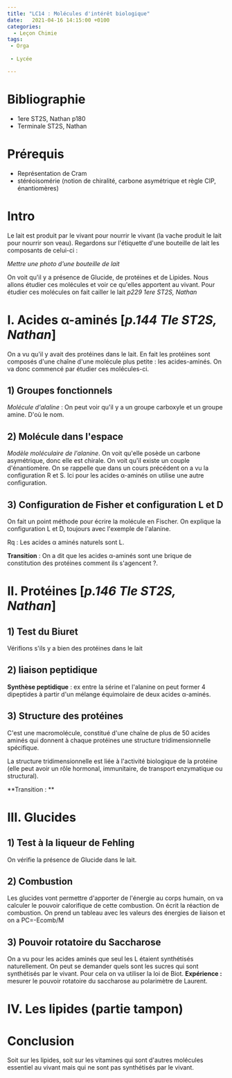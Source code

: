 ```yaml
---
title: "LC14 : Molécules d'intérêt biologique"
date:   2021-04-16 14:15:00 +0100
categories:
  - Leçon Chimie
tags:
 - Orga
 
 - Lycée

---
```

# Bibliographie
- 1ere ST2S, Nathan p180
- Terminale ST2S, Nathan

# Prérequis
* Représentation de Cram
* stéréoisomérie (notion de chiralité, carbone asymétrique et règle CIP, énantiomères)
# Intro

Le lait est produit par le vivant pour nourrir le vivant (la vache produit le lait pour nourrir son veau). 
Regardons sur l'étiquette d'une bouteille de lait les composants de celui-ci :

*Mettre une photo d'une bouteille de lait*

On voit qu'il y a présence de Glucide, de protéines et de Lipides. Nous allons étudier ces molécules et voir ce qu'elles apportent au vivant.
Pour étudier ces molécules on fait cailler le lait *p229 1ere ST2S, Nathan*

# I. Acides &alpha;-aminés [*p.144 Tle ST2S, Nathan*]

On a vu qu'il y avait des protéines dans le lait. En fait les protéines sont composés d'une chaîne d'une molécule plus petite : les acides-aminés. On va donc commencé par étudier ces molécules-ci.

## 1) Groupes fonctionnels
_Molécule d'alaline_ : On peut voir qu'il y a un groupe carboxyle et un groupe amine. D'où le nom.

## 2) Molécule dans l'espace
_Modèle moléculaire de l'alanine_. On voit qu'elle posède un carbone asymétrique, donc elle est chirale. On voit qu'il existe un couple d'énantiomère.
On se rappelle que dans un cours précédent on a vu la configuration R et S. Ici pour les acides &alpha;-aminés on utilise une autre configuration.
## 3) Configuration de Fisher et configuration L et D

On fait un point méthode pour écrire la molécule en Fischer. 
On explique la configuration L et D, toujours avec l'exemple de l'alanine. 

Rq : Les acides &alpha; aminés naturels sont L.


**Transition** : On a dit que les acides &alpha;-aminés sont une brique de constitution des protéines comment ils s'agencent ?.

# II. Protéines [*p.146 Tle ST2S, Nathan*]
## 1) Test du Biuret
Vérifions s'ils y a bien des protéines dans le lait

## 2) liaison peptidique

**Synthèse peptidique** : ex entre la sérine et l'alanine on peut former 4 dipeptides à partir d'un mélange équimolaire de deux acides &alpha;-aminés.

## 3) Structure des protéines

C'est une macromolécule, constitué d'une chaîne de plus de 50 acides aminés qui donnent à chaque protéines une structure tridimensionnelle spécifique.

La structure tridimensionnelle est liée à l'activité biologique de la protéine (elle peut avoir un rôle hormonal,  immunitaire, de transport enzymatique ou structural).

**Transition : ** 

# III. Glucides

## 1) Test à la liqueur de Fehling
On vérifie la présence de Glucide dans le lait.

## 2) Combustion
Les glucides vont permettre d'apporter de l'énergie au corps humain, on va calculer le pouvoir calorifique de cette combustion.
On écrit la réaction de combustion.
On prend un tableau avec les valeurs des énergies de liaison et on a PC=-Ecomb/M
## 3) Pouvoir rotatoire du Saccharose 
On a vu pour les acides aminés que seul les L étaient synthétisés naturellement. On peut se demander quels sont les sucres qui sont synthétisés par le vivant. 
Pour cela on va utiliser la loi de Biot. 
**Expérience :** mesurer le pouvoir rotatoire du saccharose au polarimètre de Laurent.

# IV. Les lipides (partie tampon)

# Conclusion
Soit sur les lipides, soit sur les vitamines qui sont d'autres molécules essentiel au vivant mais qui ne sont pas synthétisés par le vivant.
